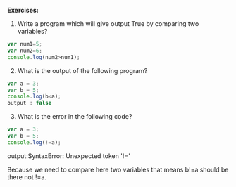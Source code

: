 **Exercises:**

1. Write a program which will give output True by comparing two variables?

```js
var num1=5;
var num2=6;
console.log(num2>num1);
```

2. What is the output of the following program?

```js
var a = 3;
var b = 5;
console.log(b<a);
output : false
```

3. What is the error in the following code?

```js
var a = 3;
var b = 5;
console.log(!=a);
```

output:SyntaxError: Unexpected token '!=' 

Because we need to compare here two variables that means b!=a should be there not !=a.

